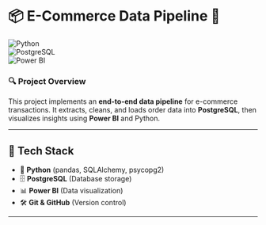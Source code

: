 # 📦 E-Commerce Data Pipeline 🚀  
![Python](https://img.shields.io/badge/Python-3.8%2B-blue?style=flat&logo=python)  
![PostgreSQL](https://img.shields.io/badge/PostgreSQL-Database-blue?style=flat&logo=postgresql)  
![Power BI](https://img.shields.io/badge/Power%20BI-Visualization-yellow?style=flat&logo=powerbi)  

### 🔍 **Project Overview**  
This project implements an **end-to-end data pipeline** for e-commerce transactions. It extracts, cleans, and loads order data into **PostgreSQL**, then visualizes insights using **Power BI** and Python.  

---

## 🚀 **Tech Stack**
- 🐍 **Python** (pandas, SQLAlchemy, psycopg2)  
- 🗄 **PostgreSQL** (Database storage)  
- 📊 **Power BI** (Data visualization)  
- 🛠 **Git & GitHub** (Version control)  

---

